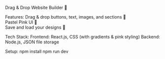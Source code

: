 Drag & Drop Website Builder 🎀

Features:
Drag & drop buttons, text, images, and sections 🌸  
Pastel Pink UI 🎀  
Save and load your designs 💾   

Tech Stack:
Frontend: React.js, CSS (with gradients & pink styling)
Backend: Node.js, JSON file storage

Setup:
npm install
npm run dev
